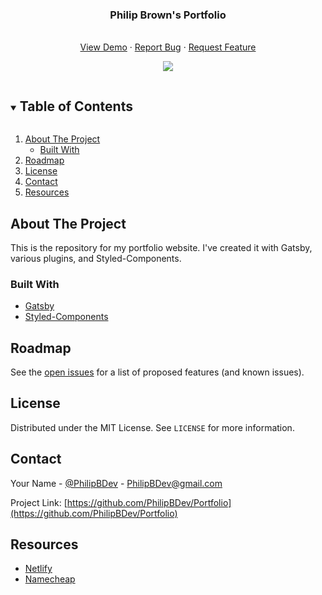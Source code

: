   <h3 align="center">Philip Brown's Portfolio</h3>

  <p align="center">
    <br />
    <a href="https://www.philipb.dev">View Demo</a>
    ·
    <a href="https://github.com/PhilipBDev/Portfolio/issues">Report Bug</a>
    ·
    <a href="https://github.com/PhilipBDev/Portfolio/issues">Request Feature</a>
    </p>

<p align="center">
  <a href="https://www.philipb.dev">
    <img src="./preview.jpg">
  </a>
</p>

<!-- TABLE OF CONTENTS -->
<details open="open">
  <summary><h2 style="display: inline-block">Table of Contents</h2></summary>
  <ol>
    <li>
      <a href="#about-the-project">About The Project</a>
      <ul>
        <li><a href="#built-with">Built With</a></li>
      </ul>
    </li>
    <li><a href="#roadmap">Roadmap</a></li>
    <li><a href="#license">License</a></li>
    <li><a href="#contact">Contact</a></li>
    <li><a href="#resources">Resources</a></li>
  </ol>
</details>

<!-- ABOUT THE PROJECT -->

## About The Project

This is the repository for my portfolio website. I've created it with Gatsby, various plugins, and Styled-Components.

### Built With

- [Gatsby](https://www.gatsbyjs.com/)
- [Styled-Components](https://styled-components.com/)

<!-- ROADMAP -->

## Roadmap

See the [open issues](https://github.com/PhilipBDev/Portfolio/issues) for a list of proposed features (and known issues).

<!-- LICENSE -->

## License

Distributed under the MIT License. See `LICENSE` for more information.

<!-- CONTACT -->

## Contact

Your Name - [@PhilipBDev](https://twitter.com/PhilipBDev) - PhilipBDev@gmail.com

Project Link: [https://github.com/PhilipBDev/Portfolio](https://github.com/PhilipBDev/Portfolio)

<!-- RESOURCES -->

## Resources

- [Netlify](https://www.netlify.com/)
- [Namecheap](https://www.namecheap.com/)
